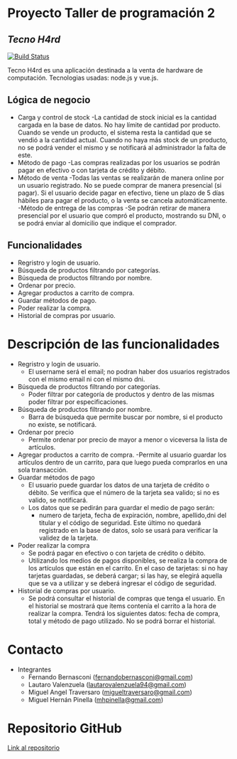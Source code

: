 # Proyecto Taller de programación 2
## _Tecno H4rd_


[![Build Status][1]](https://github.com/Dephros/Tecno-H4rd)

Tecno H4rd es una aplicación destinada a la venta de hardware de computación.
Tecnologias usadas: node.js y vue.js.

## Lógica de negocio
- Carga y control de stock
    -La cantidad de stock inicial es la cantidad cargada en la base de datos. No hay límite de cantidad por producto. Cuando se vende un producto, el sistema resta la cantidad que se vendió a la cantidad actual. Cuando no haya más stock de un producto, no se podrá vender el mismo y se notificará al administrador la falta de este.
- Método de pago
    -Las compras realizadas por los usuarios se podrán pagar en efectivo o con tarjeta de crédito y débito.
- Método de venta
    -Todas las ventas se realizarán de manera online por un usuario registrado. No se puede comprar de manera presencial (si pagar). Si el usuario decide pagar en efectivo, tiene un plazo de 5 días hábiles para pagar el producto, o la venta se cancela automáticamente.
-Método de entrega de las compras
    -Se podrán retirar de manera presencial por el usuario que compró el producto, mostrando su DNI, o se podrá enviar al domicilio que indique el comprador.

## Funcionalidades

- Regristro y login de usuario.
- Búsqueda de productos filtrando por categorías.
- Búsqueda de productos filtrando por nombre.
- Ordenar por precio.
- Agregar productos a carrito de compra.
- Guardar métodos de pago.
- Poder realizar la compra.
- Historial de compras por usuario.

# Descripción de las funcionalidades
- Regristro y login de usuario.
     - El username será el email; no podran haber dos usuarios registrados con el mismo email ni con el mismo dni.
- Búsqueda de productos filtrando por categorías.
    - Poder filtrar por categoría de productos y dentro de las mismas poder filtrar por especificaciones.
- Búsqueda de productos filtrando por nombre.
    - Barra de búsqueda que permite buscar por nombre, si el producto no existe, se notificará.
- Ordenar por precio
    - Permite ordenar por precio de mayor a menor o viceversa la lista de artículos.
- Agregar productos a carrito de compra.
    -Permite al usuario guardar los artículos dentro de un carrito, para que luego pueda comprarlos en una sola transacción.
- Guardar métodos de pago
    - El usuario puede guardar los datos de una tarjeta de crédito o débito. Se verifica que el número de la tarjeta sea valido; si no es valido, se notificará.
    - Los datos que se pedirán para guardar el medio de pago serán:
        - numero de tarjeta, fecha de expiración, nombre, apellido,dni del titular y el código de seguridad. Este último no quedará registrado en la base de datos, solo se usará para verificar la validez de la tarjeta.
- Poder realizar la compra
   - Se podrá pagar en efectivo o con tarjeta de crédito o débito.
   - Utilizando los medios de pagos disponibles, se realiza la compra de los artículos que están en el carrito. En el caso de tarjetas: si no hay tarjetas guardadas, se deberá cargar; si las hay, se elegirá aquella que se va a utilizar y se deberá ingresar el código de seguridad.
- Historial de compras por usuario.
    - Se podrá consultar el historial de compras que tenga el usuario. En el historial se mostrará que ítems contenía el carrito a la hora de realizar la compra. Tendrá los siguientes datos: fecha de compra, total y método de pago utilizado. No se podrá borrar el historial.

# Contacto
- Integrantes
    - Fernando Bernasconi (fernandobernasconi@gmail.com)
    - Lautaro Valenzuela (lautarovalenzuela94@gmail.com)
    - Miguel Angel Traversaro (migueltraversaro@gmail.com)
    - Miguel Hernán Pinella (mhpinella@gmail.com)

# Repositorio GitHub
[Link al repositorio](https://github.com/Dephros/Tecno-H4rd)

[1]:https://icon-library.com/images/github-icon-for-resume/github-icon-for-resume-14.jpg